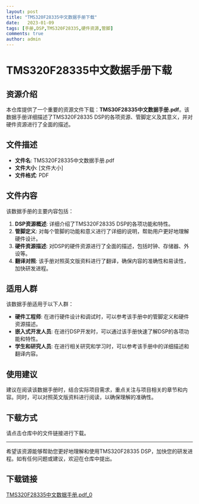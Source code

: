 ```yaml
---
layout: post
title: "TMS320F28335中文数据手册下载"
date:   2023-01-09
tags: [手册,DSP,TMS320F28335,硬件资源,管脚]
comments: true
author: admin
---
```

# TMS320F28335中文数据手册下载

## 资源介绍

本仓库提供了一个重要的资源文件下载：**TMS30F28335中文数据手册.pdf**。该数据手册详细描述了TMS320F28335 DSP的各项资源、管脚定义及其意义，并对硬件资源进行了全面的描述。

## 文件描述

- **文件名**: TMS320F28335中文数据手册.pdf
- **文件大小**: [文件大小]
- **文件格式**: PDF

## 文件内容

该数据手册的主要内容包括：

1. **DSP资源概述**: 详细介绍了TMS320F28335 DSP的各项功能和特性。
2. **管脚定义**: 对每个管脚的功能和意义进行了详细的说明，帮助用户更好地理解硬件设计。
3. **硬件资源描述**: 对DSP的硬件资源进行了全面的描述，包括时钟、存储器、外设等。
4. **翻译对照**: 该手册对照英文版资料进行了翻译，确保内容的准确性和易读性，加快研发进程。

## 适用人群

该数据手册适用于以下人群：

- **硬件工程师**: 在进行硬件设计和调试时，可以参考该手册中的管脚定义和硬件资源描述。
- **嵌入式开发人员**: 在进行DSP开发时，可以通过该手册快速了解DSP的各项功能和特性。
- **学生和研究人员**: 在进行相关研究和学习时，可以参考该手册中的详细描述和翻译内容。

## 使用建议

建议在阅读该数据手册时，结合实际项目需求，重点关注与项目相关的章节和内容。同时，可以对照英文版资料进行阅读，以确保理解的准确性。

## 下载方式

请点击仓库中的文件链接进行下载。

---

希望该资源能够帮助您更好地理解和使用TMS320F28335 DSP，加快您的研发进程。如有任何问题或建议，欢迎在仓库中提出。

## 下载链接

[TMS320F28335中文数据手册.pdf_0](https://pan.quark.cn/s/e0e845eb10ff)